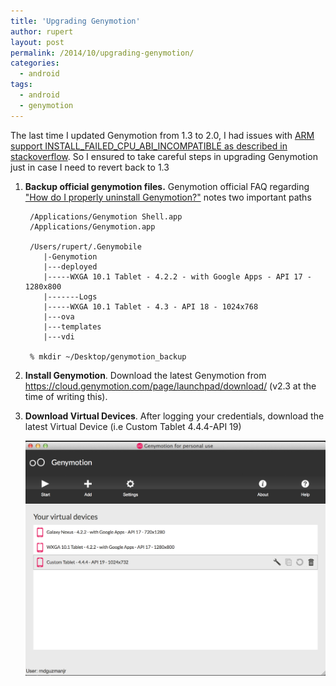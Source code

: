```yaml
---
title: 'Upgrading Genymotion'
author: rupert
layout: post
permalink: /2014/10/upgrading-genymotion/
categories:
  - android
tags:
  - android
  - genymotion
---
```


The last time I updated Genymotion from 1.3 to 2.0, I had issues with [ARM support INSTALL_FAILED_CPU_ABI_INCOMPATIBLE as described in stackoverflow](http://stackoverflow.com/questions/17831990/how-do-you-install-google-frameworks-play-accounts-etc-on-a-genymotion-virt).  So I ensured to take careful steps in upgrading Genymotion just in case I need to revert back to 1.3

1. **Backup official genymotion files.** Genymotion official FAQ regarding ["How do I properly uninstall Genymotion?"](https://cloud.genymotion.com/page/faq/#uninstall) notes two important paths

	    /Applications/Genymotion Shell.app
	    /Applications/Genymotion.app
	        
		/Users/rupert/.Genymobile
		   |-Genymotion
		   |---deployed
		   |-----WXGA 10.1 Tablet - 4.2.2 - with Google Apps - API 17 - 1280x800
		   |-------Logs
		   |-----WXGA 10.1 Tablet - 4.3 - API 18 - 1024x768
		   |---ova
		   |---templates
		   |---vdi
		   
		% mkdir ~/Desktop/genymotion_backup   
	   	   
2. **Install Genymotion**. Download the latest Genymotion from https://cloud.genymotion.com/page/launchpad/download/ (v2.3 at the time of writing this).

3. **Download Virtual Devices**. After logging your credentials, download the latest Virtual Device (i.e Custom Tablet 4.4.4-API 19)

	![Genymotion](/images/2014/10/genymotion_upgrade1.png)




